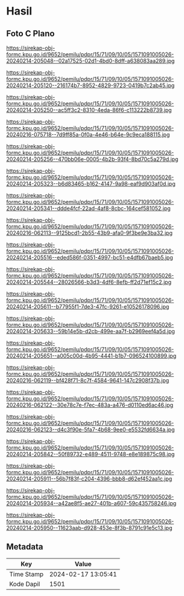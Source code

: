 # Hasil

## Foto C Plano

https://sirekap-obj-formc.kpu.go.id/9652/pemilu/pdpr/15/71/09/10/05/1571091005026-20240214-205048--02a17525-02d1-4bd0-8dff-a638083aa289.jpg

https://sirekap-obj-formc.kpu.go.id/9652/pemilu/pdpr/15/71/09/10/05/1571091005026-20240214-205120--216174b7-8952-4829-9723-0419b7c2ab45.jpg

https://sirekap-obj-formc.kpu.go.id/9652/pemilu/pdpr/15/71/09/10/05/1571091005026-20240214-205250--ac5ff3c2-8310-4eda-86f6-c113222b8739.jpg

https://sirekap-obj-formc.kpu.go.id/9652/pemilu/pdpr/15/71/09/10/05/1571091005026-20240216-075718--7d9ff85a-0f0a-4e46-b64e-9c9eca188115.jpg

https://sirekap-obj-formc.kpu.go.id/9652/pemilu/pdpr/15/71/09/10/05/1571091005026-20240214-205256--470bb06e-0005-4b2b-93f4-8bd70c5a279d.jpg

https://sirekap-obj-formc.kpu.go.id/9652/pemilu/pdpr/15/71/09/10/05/1571091005026-20240214-205323--b6d83465-b162-4147-9a98-eaf9d903af0d.jpg

https://sirekap-obj-formc.kpu.go.id/9652/pemilu/pdpr/15/71/09/10/05/1571091005026-20240214-205341--ddde4fcf-22ad-4af8-8cbc-164cef581052.jpg

https://sirekap-obj-formc.kpu.go.id/9652/pemilu/pdpr/15/71/09/10/05/1571091005026-20240216-062113--9125bcd1-2b55-43b9-afa0-9f3be9e3ba32.jpg

https://sirekap-obj-formc.kpu.go.id/9652/pemilu/pdpr/15/71/09/10/05/1571091005026-20240214-205516--eded586f-0351-4997-bc51-e4dfb67baeb5.jpg

https://sirekap-obj-formc.kpu.go.id/9652/pemilu/pdpr/15/71/09/10/05/1571091005026-20240214-205544--28026566-b3d3-4df6-8efb-ff2d71ef15c2.jpg

https://sirekap-obj-formc.kpu.go.id/9652/pemilu/pdpr/15/71/09/10/05/1571091005026-20240214-205611--b77955f1-7de3-47fc-9261-e10526178096.jpg

https://sirekap-obj-formc.kpu.go.id/9652/pemilu/pdpr/15/71/09/10/05/1571091005026-20240214-205633--59b14e5b-d2cb-499e-aa7f-b2969eef4a5d.jpg

https://sirekap-obj-formc.kpu.go.id/9652/pemilu/pdpr/15/71/09/10/05/1571091005026-20240214-205651--a005c00d-4b95-4441-b1b7-096524100899.jpg

https://sirekap-obj-formc.kpu.go.id/9652/pemilu/pdpr/15/71/09/10/05/1571091005026-20240216-062119--bf428f71-8c7f-4584-9641-147c2908f37b.jpg

https://sirekap-obj-formc.kpu.go.id/9652/pemilu/pdpr/15/71/09/10/05/1571091005026-20240216-062122--30e78c7e-f7ec-483a-a476-d0110ed6ac46.jpg

https://sirekap-obj-formc.kpu.go.id/9652/pemilu/pdpr/15/71/09/10/05/1571091005026-20240216-062123--d4c3f90e-5fa7-4b68-9ee0-e5532fd6634a.jpg

https://sirekap-obj-formc.kpu.go.id/9652/pemilu/pdpr/15/71/09/10/05/1571091005026-20240214-205842--50f89732-e489-4511-9748-e8e189875c98.jpg

https://sirekap-obj-formc.kpu.go.id/9652/pemilu/pdpr/15/71/09/10/05/1571091005026-20240214-205911--56b7f83f-c204-4396-bbb8-d62ef452aa1c.jpg

https://sirekap-obj-formc.kpu.go.id/9652/pemilu/pdpr/15/71/09/10/05/1571091005026-20240214-205934--a42ae8f5-ae27-401b-a607-59c435758246.jpg

https://sirekap-obj-formc.kpu.go.id/9652/pemilu/pdpr/15/71/09/10/05/1571091005026-20240214-205950--11623aab-d928-453e-8f3b-8791c91e5c13.jpg


## Metadata

| Key        | Value               |
| ---------- | ------------------- |
| Time Stamp | 2024-02-17 13:05:41 |
| Kode Dapil | 1501                |



